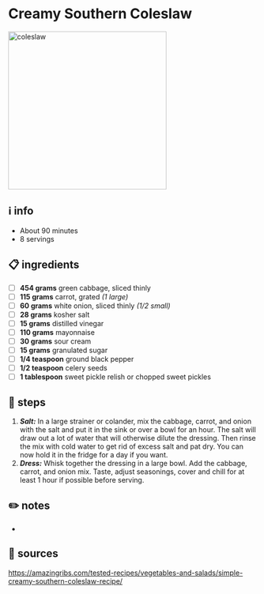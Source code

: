 # Creamy Southern Coleslaw
<img src="https://img.sndimg.com/food/image/upload/q_92,fl_progressive,w_1200,c_scale/v1/img/recipes/26/14/3/UETU6jp8TKG7ET4E5P08_coleslaw-dressing-recipe-6987.jpg" alt="coleslaw" width="320"/>  

## ℹ️ info
* About 90 minutes  
* 8 servings  

## 📋 ingredients
- [ ] **454	grams**	green cabbage, sliced thinly
- [ ] **115	grams**	carrot, grated *(1 large)*
- [ ] **60	grams**	white onion, sliced thinly *(1/2 small)*
- [ ] **28	grams**	kosher salt
- [ ] **15	grams**	distilled vinegar
- [ ] **110	grams**	mayonnaise
- [ ] **30	grams**	sour cream
- [ ] **15	grams**	granulated sugar
- [ ] **1/4	teaspoon**	ground black pepper
- [ ] **1/2	teaspoon**	celery seeds
- [ ] **1	tablespoon**	sweet pickle relish or chopped sweet pickles

## 🔪 steps
1. ***Salt:*** In a large strainer or colander, mix the cabbage, carrot, and onion with the salt and put it in the sink or over a bowl for an hour. The salt will draw out a lot of water that will otherwise dilute the dressing. Then rinse the mix with cold water to get rid of excess salt and pat dry. You can now hold it in the fridge for a day if you want.
2. ***Dress:*** Whisk together the dressing in a large bowl. Add the cabbage, carrot, and onion mix. Taste, adjust seasonings, cover and chill for at least 1 hour if possible before serving.

## ✏️ notes
* 

## 🔗 sources
https://amazingribs.com/tested-recipes/vegetables-and-salads/simple-creamy-southern-coleslaw-recipe/  
